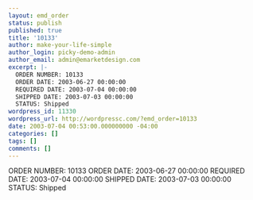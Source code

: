 ```yaml
---
layout: emd_order
status: publish
published: true
title: '10133'
author: make-your-life-simple
author_login: picky-demo-admin
author_email: admin@emarketdesign.com
excerpt: |-
  ORDER NUMBER: 10133
  ORDER DATE: 2003-06-27 00:00:00
  REQUIRED DATE: 2003-07-04 00:00:00
  SHIPPED DATE: 2003-07-03 00:00:00
  STATUS: Shipped
wordpress_id: 11330
wordpress_url: http://wordpressc.com/?emd_order=10133
date: 2003-07-04 00:53:00.000000000 -04:00
categories: []
tags: []
comments: []
---
```

ORDER NUMBER: 10133
ORDER DATE: 2003-06-27 00:00:00
REQUIRED DATE: 2003-07-04 00:00:00
SHIPPED DATE: 2003-07-03 00:00:00
STATUS: Shipped
